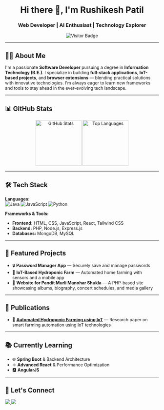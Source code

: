 <h1 align="center">Hi there 👋, I'm Rushikesh Patil</h1>
<h3 align="center">Web Developer | AI Enthusiast | Technology Explorer</h3>

<p align="center">
  <img src="https://visitor-badge.laobi.icu/badge?page_id=rushipatil05.rushipatil05&style=flat-square" alt="Visitor Badge" />
</p>

---

## 👨‍💻 About Me
I'm a passionate **Software Developer** pursuing a degree in **Information Technology (B.E.)**. I specialize in building **full-stack applications**, **IoT-based projects**, and **browser extensions** — blending practical solutions with innovative technologies. I'm always eager to learn new frameworks and tools to stay ahead in the ever-evolving tech landscape.

---

## 📊 GitHub Stats

<div align="center">
  <img src="https://github-readme-stats.vercel.app/api?username=rushipatil05&show_icons=true&count_private=true&theme=dracula&hide_border=false" height="150" alt="GitHub Stats" />
  <img src="https://github-readme-stats.vercel.app/api/top-langs/?username=rushipatil05&layout=compact&langs_count=5&theme=dracula&hide_border=false" height="150" alt="Top Languages" />
</div>

---

## 🛠️ Tech Stack

**Languages:**  
![Java](https://img.shields.io/badge/Java-007396?style=flat&logo=java&logoColor=white)
![JavaScript](https://img.shields.io/badge/JavaScript-F7DF1E?style=flat&logo=javascript&logoColor=black)
![Python](https://img.shields.io/badge/Python-3776AB?style=flat&logo=python&logoColor=white)

**Frameworks & Tools:**  
- **Frontend:** HTML, CSS, JavaScript, React, Tailwind CSS  
- **Backend:** PHP, Node.js, Express.js  
- **Databases:** MongoDB, MySQL

---

## 📌 Featured Projects
- 🔒 **Password Manager App** — Securely save and manage passwords  
- 🌱 **IoT-Based Hydroponic Farm** — Automated home farming with sensors and a mobile app  
- 🎵 **Website for Pandit Murli Manohar Shukla** — A PHP-based site showcasing albums, biography, concert schedules, and media gallery

---

## 🏅 Publications
- 📄 **[Automated Hydroponic Farming using IoT](https://ijrpr.com/uploads/V5ISSUE3/IJRPR23440.pdf)** — Research paper on smart farming automation using IoT technologies

---

## 📚 Currently Learning
- 🌐 **Spring Boot** & Backend Architecture  
- ⚛️ **Advanced React** & Performance Optimization  
- 🅰️ **AngularJS**

---

## 📢 Let's Connect

<p>
  <a href="https://www.linkedin.com/in/rushikesh-patil-/">
    <img src="https://img.shields.io/badge/LinkedIn-blue?style=for-the-badge&logo=linkedin">
  </a>
  <a href="mailto:rushipatil12448@gmail.com">
    <img src="https://img.shields.io/badge/Email-D14836?style=for-the-badge&logo=gmail&logoColor=white">
  </a>
</p>
